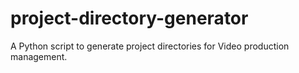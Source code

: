 # project-directory-generator
A Python script to generate project directories for Video production management.  
